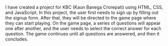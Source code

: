 I have created a project for KBC (Kaun Banega Crorepati) using HTML, CSS, and JavaScript. 
In this project, the user first needs to sign up by filling out the signup form. 
After that, they will be directed to the game page where they can start playing.
On the game page, a series of questions will appear one after another, and the user needs to select the correct answer for each question.
The game continues until all questions are answered, and then it concludes.
